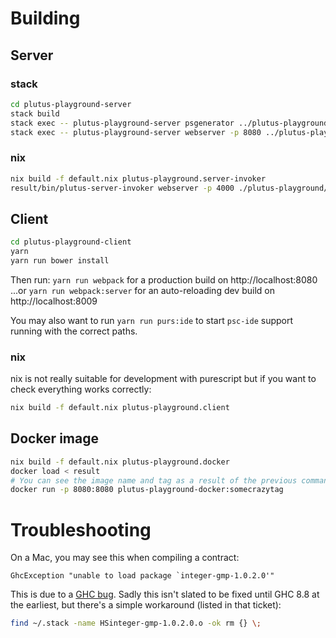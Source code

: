 # Building

## Server

### stack

```sh
cd plutus-playground-server
stack build
stack exec -- plutus-playground-server psgenerator ../plutus-playground-client/src/
stack exec -- plutus-playground-server webserver -p 8080 ../plutus-playground-client/dist/
```

### nix

```sh
nix build -f default.nix plutus-playground.server-invoker 
result/bin/plutus-server-invoker webserver -p 4000 ./plutus-playground/plutus-playground-client/dist
```

## Client

```sh
cd plutus-playground-client
yarn
yarn run bower install
```

Then run: `yarn run webpack` for a production build on http://localhost:8080
...or `yarn run webpack:server` for an auto-reloading dev build on http://localhost:8009

You may also want to run `yarn run purs:ide` to start `psc-ide`
support running with the correct paths.

### nix

nix is not really suitable for development with purescript but if you want to check everything works correctly:

```sh
nix build -f default.nix plutus-playground.client
```

## Docker image

```sh
nix build -f default.nix plutus-playground.docker
docker load < result
# You can see the image name and tag as a result of the previous command and use it below
docker run -p 8080:8080 plutus-playground-docker:somecrazytag
```

# Troubleshooting

On a Mac, you may see this when compiling a contract:

```
GhcException "unable to load package `integer-gmp-1.0.2.0'"
```

This is due to a [GHC
bug](https://ghc.haskell.org/trac/ghc/ticket/15105). Sadly this isn't
slated to be fixed until GHC 8.8 at the earliest, but there's a simple
workaround (listed in that ticket):

``` sh
find ~/.stack -name HSinteger-gmp-1.0.2.0.o -ok rm {} \;
```
